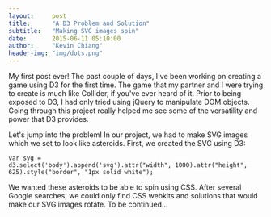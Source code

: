 ```yaml
---
layout:     post
title:      "A D3 Problem and Solution"
subtitle:   "Making SVG images spin"
date:       2015-06-11 05:10:00
author:     "Kevin Chiang"
header-img: "img/dots.png"
---
```


<p>My first post ever! The past couple of days, I've been working on creating a game using D3 for the first time. The game that my partner and I were trying to create is much like Collider, if you've ever heard of it. Prior to being exposed to D3, I had only tried using jQuery to manipulate DOM objects. Going through this project really helped me see some of the versatility and power that D3 provides. </p>

<p>Let's jump into the problem! In our project, we had to make SVG images which we set to look like asteroids. First, we created the SVG using D3: </p>

<code class= "highlight">var svg = d3.select('body').append('svg').attr("width", 1000).attr("height", 625).style("border", "1px solid white");</code>

<p>We wanted these asteroids to be able to spin using CSS. After several Google searches, we could only find CSS webkits and solutions that would make our SVG images rotate. To be continued...</p>